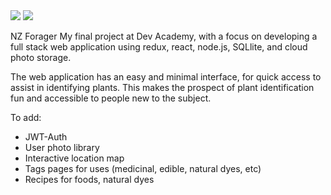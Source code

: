 <img src = '../Readme.png'/>
<img src = '../Readme2.png'/>

NZ Forager 
My final project at Dev Academy, with a focus on developing a full stack web application using redux, react, node.js, SQLlite, and cloud photo storage.

The web application has an easy and minimal interface, for quick access to assist in identifying plants. This makes the prospect of plant identification fun and accessible to people new to the subject.


To add:
- JWT-Auth
- User photo library
- Interactive location map
- Tags pages for uses (medicinal, edible, natural dyes, etc)
- Recipes for foods, natural dyes


